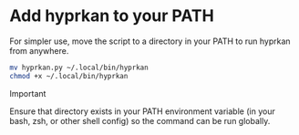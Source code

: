 # Add hyprkan to your PATH

For simpler use, move the script to a directory in your PATH to run hyprkan from anywhere.

```bash
mv hyprkan.py ~/.local/bin/hyprkan
chmod +x ~/.local/bin/hyprkan
```

> [!IMPORTANT]
> Ensure that directory exists in your PATH environment variable (in your bash, zsh, or other shell config) so the command can be run globally.
